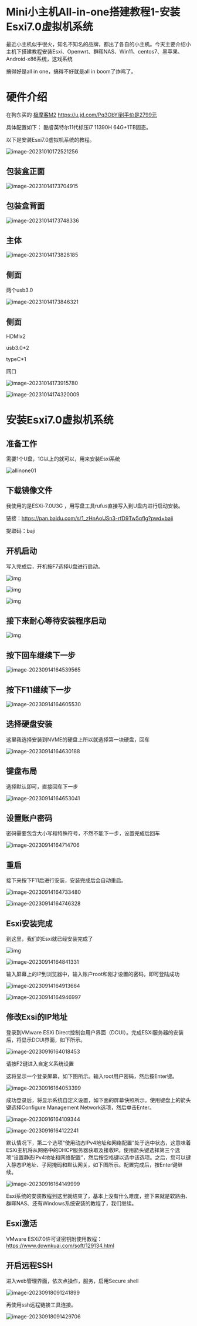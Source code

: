 # Mini小主机All-in-one搭建教程1-安装Esxi7.0虚拟机系统



最近小主机似乎很火，知名不知名的品牌，都出了各自的小主机。今天主要介绍小主机下搭建教程安装Esxi、Openwrt、群晖NAS、Win11、centos7、黑苹果、Android-x86系统，这戏系统

搞得好是all in one，搞得不好就是all in boom了炸鸡了。

# 硬件介绍

在狗东买的 [极摩客M2](https://u.jd.com/Pq3ObYl)  https://u.jd.com/Pq3ObYl到手价是2799元

具体配置如下： 酷睿英特尔11代标压i7 11390H  64G+1TB固态。

以下是安装Esxi7.0虚拟机系统的教程。

![image-20231010172521256](https://imgoss.xgss.net/picgo/image-20231010172521256.png?aliyun)

## 包装盒正面

![image-20231014173704915](https://imgoss.xgss.net/picgo/image-20231014173704915.png?aliyun)

## 包装盒背面

![image-20231014173748336](https://imgoss.xgss.net/picgo/image-20231014173748336.png?aliyun)

## 主体

![image-20231014173828185](https://imgoss.xgss.net/picgo/image-20231014173828185.png?aliyun)

## 侧面

两个usb3.0

![image-20231014173846321](https://imgoss.xgss.net/picgo/image-20231014173846321.png?aliyun)

## 侧面

HDMIx2

usb3.0*2

typeC*1

网口

![image-20231014173915780](https://imgoss.xgss.net/picgo/image-20231014173915780.png?aliyun)

![image-20231014174320009](https://imgoss.xgss.net/picgo/image-20231014174320009.png?aliyun)



# 安装Esxi7.0虚拟机系统

## 准备工作

需要1个U盘，1G以上的就可以，用来安装Esxi系统

![allinone01](https://imgoss.xgss.net/picgo/allinone01.jpg?aliyun)

## 下载镜像文件

我使用的是ESXi-7.0U3G ，用写盘工具rufus直接写入到U盘内进行启动安装。

链接：https://pan.baidu.com/s/1_zHnAoUSn3-rfD9Tw5qflg?pwd=baji 

提取码：baji



## 开机启动

写入完成后，开机按F7选择U盘进行启动。

![img](https://imgoss.xgss.net/picgo/c2cb9237947f4664a528428ec2444188.png?aliyun)

![img](https://imgoss.xgss.net/picgo/6f48362c4007472ab21628e2bf39305d.png?aliyun)

![img](https://imgoss.xgss.net/picgo/b842614312bc4a6cb828df09f8d97450.png?aliyun)

## 接下来耐心等待安装程序启动

![img](https://imgoss.xgss.net/picgo/c6099e7bbc804a9997734699a7837888.png?aliyun)



## 按下回车继续下一步

![image-20230914164539565](https://imgoss.xgss.net/picgo/image-20230914164539565.png?aliyun)



## 按下F11继续下一步

![image-20230914164605530](https://imgoss.xgss.net/picgo/image-20230914164605530.png?aliyun)



## 选择硬盘安装

这里我选择安装到NVME的硬盘上所以就选择第一块硬盘，回车

![image-20230914164630188](https://imgoss.xgss.net/picgo/image-20230914164630188.png?aliyun)

## 键盘布局

选择默认即可，直接回车下一步

![image-20230914164653041](https://imgoss.xgss.net/picgo/image-20230914164653041.png?aliyun)

## 设置账户密码

密码需要包含大小写和特殊符号，不然不能下一步，设置完成后回车

![image-20230914164714706](https://imgoss.xgss.net/picgo/image-20230914164714706.png?aliyun)

## 重启

接下来按下F11后进行安装，安装完成后会自动重启。

![image-20230914164733480](https://imgoss.xgss.net/picgo/image-20230914164733480.png?aliyun)

![image-20230914164746328](https://imgoss.xgss.net/picgo/image-20230914164746328.png?aliyun)

## Esxi安装完成

到这里，我们的Esxi就已经安装完成了 

![img](https://imgoss.xgss.net/picgo/00db6b626d0b42a6a82f09369866171c.png?aliyun)



![image-20230914164841331](https://imgoss.xgss.net/picgo/image-20230914164841331.png?aliyun)

输入屏幕上的IP到浏览器中，输入账户root和刚才设置的密码，即可登陆成功

![image-20230914164913664](https://imgoss.xgss.net/picgo/image-20230914164913664.png?aliyun)

![image-20230914164946997](https://imgoss.xgss.net/picgo/image-20230914164946997.png?aliyun)



## 修改Exsi的IP地址

登录到VMware ESXi Direct控制台用户界面（DCUI）。完成ESXi服务器的安装后，将显示DCUI界面，如下所示。

![image-20230916164018453](https://imgoss.xgss.net/picgo/image-20230916164018453.png?aliyun)

请按F2键进入自定义系统设置

这将显示一个登录屏幕，如下图所示。输入root用户密码，然后按Enter键。

![image-20230916164053399](https://imgoss.xgss.net/picgo/image-20230916164053399.png?aliyun)

成功登录后，将显示系统自定义设置，如下面的屏幕快照所示。使用键盘上的箭头键选择Configure Management Network选项，然后单击Enter。

![image-20230916164109344](https://imgoss.xgss.net/picgo/image-20230916164109344.png?aliyun)

![image-20230916164122241](https://imgoss.xgss.net/picgo/image-20230916164122241.png?aliyun)



默认情况下，第二个选项“使用动态IPv4地址和网络配置”处于选中状态，这意味着ESXi主机将从网络中的DHCP服务器获取及接收IP。使用箭头键选择第三个选项“设置静态IPv4地址和网络配置”，然后按空格键以选中该选项。之后，您可以键入静态IP地址、子网掩码和默认网关，如下图所示。配置完成后，按Enter键继续。

![image-20230916164149999](https://imgoss.xgss.net/picgo/image-20230916164149999.png?aliyun)





Esxi系统的安装教程到这里就结束了，基本上没有什么难度，接下来就是软路由、群晖NAS、还有Windows系统安装的教程了，我们继续。

## Esxi激活

VMware ESXi7.0许可证密钥附使用教程：https://www.downkuai.com/soft/129134.html



## 开启远程SSH

进入web管理界面，依次点操作，服务，启用Secure shell

![image-20230918091241899](https://imgoss.xgss.net/picgo/image-20230918091241899.png?aliyun)

再使用ssh远程链接工具连接。

![image-20230918091429706](https://imgoss.xgss.net/picgo/image-20230918091429706.png?aliyun)

